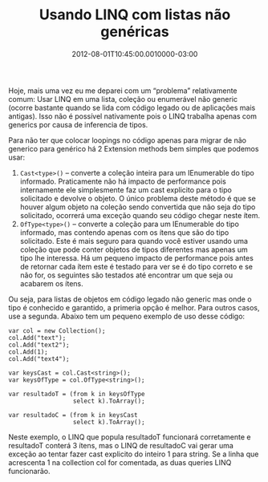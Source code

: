 ﻿---
layout: blogger
title: Usando LINQ com listas não genéricas
date: 2012-08-01T10:45:00.0010000-03:00
permalink: /:year/:month/:slug:output_ext
tags: [Dicas, LINQ]
---
Hoje, mais uma vez eu me deparei com um “problema” relativamente comum: Usar LINQ em uma lista, coleção ou enumerável não generic (ocorre bastante quando se lida com código legado ou de aplicações mais antigas). Isso não é possível nativamente pois o LINQ trabalha apenas com generics por causa de inferencia de tipos.

Para não ter que colocar loopings no código apenas para migrar de não generico para genérico há 2 Extension methods bem simples que podemos usar:


1. ```Cast<type>()``` – converte a coleção inteira para um IEnumerable<type> do tipo informado. Praticamente não há impacto de performance pois internamente ele simplesmente faz um cast explicito para o tipo solicitado e devolve o objeto. O único problema deste método é que se houver algum objeto na coleção sendo convertida que não seja do tipo solicitado, ocorrerá uma exceção quando seu código chegar neste ítem.
2. ```OfType<type>()``` – converte a coleção para um IEnumerable<type> do tipo informado, mas contendo apenas com os ítens que são do tipo solicitado. Este é mais seguro para quando você estiver usando uma coleção que pode conter objetos de tipos diferentes mas apenas um tipo lhe interessa. Há um pequeno impacto de performance pois antes de retornar cada ítem este é testado para ver se é do tipo correto e se não for, os seguintes são testados até encontrar um que seja ou acabarem os ítens.


Ou seja, para listas de objetos em código legado não generic mas onde o tipo é conhecido e garantido, a primeria opção é melhor. Para outros casos, use a segunda. Abaixo tem um pequeno exemplo de uso desse código:

```
var col = new Collection();
col.Add("text");
col.Add("text2");
col.Add(1);
col.Add("text4");

var keysCast = col.Cast<string>();
var keysOfType = col.OfType<string>();

var resultadoT = (from k in keysOfType
                  select k).ToArray();

var resultadoC = (from k in keysCast
                  select k).ToArray();

```
Neste exemplo, o LINQ que popula resultadoT funcionará corretamente e resultadoT conterá 3 ítens, mas o LINQ de resultadoC vai gerar uma exceção ao tentar fazer cast explicito do inteiro 1 para string. Se a linha que acrescenta 1 na collection col for comentada, as duas queries LINQ funcionarão.

